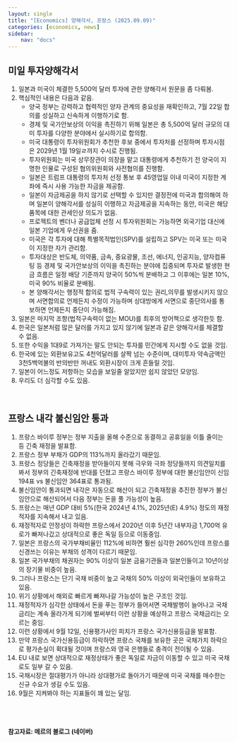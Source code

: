 ```yaml
---
layout: single
title: "[Economics] 양해각서, 프랑스 (2025.09.09)"
categories: [economics, news]
sidebar:
    nav: "docs"
---
```


## 미일 투자양해각서
1. 일본과 미국이 체결한 5,500억 달러 투자에 관한 양해각서 원문을 좀 다뤄봄.
1. 핵심적인 내용은 다음과 같음.
    - 양국 정부는 강력하고 협력적인 양자 관계의 중요성을 재확인하고, 7월 22일 합의를 성실하고 신속하게 이행하기로 함.
    - 경제 및 국가안보상의 이익을 촉진하기 위해 일본은 총 5,500억 달러 규모의 대미 투자를 다양한 분야에서 실시하기로 합의함.
    - 미국 대통령이 투자위원회가 추천한 후보 중에서 투자처를 선정하며 투자시점은 2029년 1월 19일ㄹ까지 수시로 진행됨.
    - 투자위원회는 미국 상무장관이 의장을 맡고 대통령에게 추천하기 전 양국이 지명한 인물로 구성된 협의위원회와 사전협의를 진행함.
    - 일본은 트럼프 대통령의 투자처 선정 통보 후 45영업일 이내 미국이 지정한 계좌에 즉시 사용 가능한 자금을 제공함.
    - 일본이 자금제공을 하지 않기로 선택할 수 있지만 결정전에 미국과 합의해여 하며 일본이 양해각서를 성실히 이행하고 자금제공을 지속하는 동안, 미국은 해당 품목에 대한 관세인상 의도가 없음.
    - 프로젝트의 벤더나 공급업체 선정 시 투자위원회는 가능하면 외국기업 대신에 일본 기업에게 우선권을 줌.
    - 미국은 각 투자에 대해 특별목적법인(SPV)를 설립하고 SPV는 미국 또는 미국이 지정한 자가 관리함.
    - 투자대상은 반도체, 의약품, 금속, 중요광물, 조선, 에너지, 인공지능, 양자컴퓨팅 등 경제 및 국가안보상의 이익을 촉진하는 분야에 집중되며 투자로 발생한 현금 흐름은 일정 배당 기준까지 양국이 50%씩 분배하고 그 이후에는 일본 10%, 미국 90% 비율로 분배됨.
    - 본 양해각서는 행정적 합의로 법적 구속력이 있는 권리,의무를 발생시키지 않으며 서면합의로 언제든지 수정이 가능하며 상대방에게 서면으로 중단의사를 통보하면 언제든지 중단이 가능해짐.
1. 일본은 마지막 조항(법적구속력이 없는 MOU)를 최후의 방어책으로 생각한듯 함.
1. 한국은 일본처럼 많은 달러를 가지고 있지 않기에 일본과 같은 양해각서를 체결할 수 없음.
1. 또한 수익을 1대9로 가져가는 말도 안되는 투자를 민간에게 지시할 수도 없을 것임.
1. 한국에 있는 외환보유고도 4천억달러를 살짝 넘는 수준이며, 대미투자 약속금액인 3천5백억불의 반의반만 꺼내도 외환시장이 크게 흔들릴 것임.
1. 일본이 어느정도 저항하는 모습을 보일줄 알았지만 쉽지 않았던 모양임.
1. 우리도 더 심각할 수도 있음.

<br/>

## 프랑스 내각 불신임안 통과
1. 프랑스 바이루 정부는 정부 지출을 올해 수준으로 동결하고 공휴일을 이틀 줄이는 등 긴축 재정을 발표함.
1. 프랑스 정부 부채가 GDP의 113%까지 올라갔기 때문임.
1. 프랑스 정당들은 긴축재정을 받아들이지 못해 극우와 극좌 정당들까지 의견일치를 봐서 정부의 긴축재정에 반대를 던졌고 프랑스 바이루 정부에 대한 불신임안이 신임 194표 vs 불신임안 364표로 통과됨.
1. 불신임안이 통과되면 내각은 자동으로 해산이 되고 긴축재정을 추진한 정부가 불신임안으로 해산되어서 다음 정부는 돈을 풀 가능성이 높음.
1. 프랑스는 매년 GDP 대비 5%(한국 2024년 4.1%, 2025년(E) 4.9%) 정도의 재정적자를 지속해서 내고 있음.
1. 재정적자로 안정성이 하락한 프랑스에서 2020년 이후 5년간 내부자금 1,700억 유로가 빠져나갔고 상대적으로 좋은 독일 등으로 이동중임.
1. 일본은 프랑스의 국가부채비율인 112%에 비하면 훨씬 심각한 260%인데 프랑스를 신경쓰는 이유는 부채의 성격이 다르기 때문임.
1. 일본 국가부채의 채권자는 90% 이상이 일본 금융기관들과 일본인들이고 10년이상의 장기물 비중이 높음.
1. 그러나 프랑스는 단기 국채 비중이 높고 국채의 50% 이상이 외국인들이 보유하고 있음.
1. 위기 상황에서 해외로 빠르게 빠져나갈 가능성이 높은 구조인 것임.
1. 재정적자가 심각한 상태에서 돈을 푸는 정부가 들어서면 국채발행이 늘어나고 국채금리는 계속 올라가게 되기에 벌써부터 이런 상황을 예상하고 프랑스 국채금리는 오르는 중임.
1. 이런 상황에서 9월 12일, 신용평가사인 피치가 프랑스 국가신용등급을 발표함.
1. 만약 프랑스 국가신용등급이 하락하면 프랑스 국채를 보유한 곳은 국채가치 하락으로 평가손실이 확대될 것이며 프랑스와 영국 은행들로 충격이 전이될 수 있음.
1. EU 내로 보면 상대적으로 재정상태가 좋은 독일로 자금이 이동할 수 있고 미국 국채로도 일부 갈 수 있음.
1. 국채시장은 절대평가가 아니라 상대평가로 돌아가기 때문에 미국 국채를 매수한는 신규 수요가 생길 수도 있음.
1. 9월은 지켜봐야 하는 지표들이 꽤 있는 달임.




<br/>
<br/>

#### 참고자료: 메르의 블로그 (네이버)